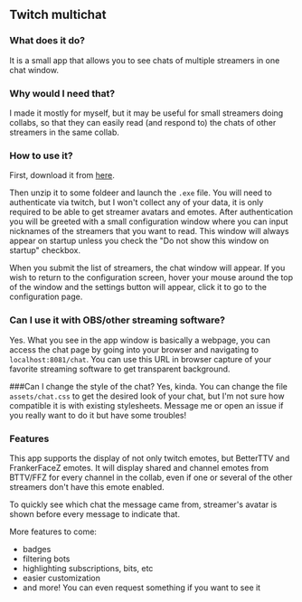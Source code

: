 ## Twitch multichat
### What does it do?
It is a small app that allows you to see chats of multiple streamers in one chat window.

### Why would I need that?
I made it mostly for myself, but it may be useful for small streamers doing collabs, so that 
they can easily read (and respond to) the chats of other streamers in the same collab. 

### How to use it?
First, download it from [here](https://github.com/DepressedHumanist/twitch-multichat/releases).  

Then unzip it to some foldeer and launch the `.exe` file. You will need to authenticate
via twitch, but I won't collect any of your data, it is only required to be able to get 
streamer avatars and emotes. After authentication you will be greeted with a small 
configuration window where you can input nicknames of the streamers that you want to read. 
This window will always appear on startup unless you check the "Do not show this window
on startup" checkbox.  

When you submit the list of streamers, the chat window will appear. If you wish to return 
to the configuration screen, hover your mouse around the top of the window and the settings 
button will appear, click it to go to the configuration page.

### Can I use it with OBS/other streaming software?
Yes. What you see in the app window is basically a webpage, you can access the chat page 
by going into your browser and navigating to `localhost:8081/chat`. You can use this 
URL in browser capture of your favorite streaming software to get transparent background.

###Can I change the style of the chat?
Yes, kinda. You can change the file `assets/chat.css` to get the desired look of your chat,
but I'm not sure how compatible it is with existing stylesheets. Message me or open an 
issue if you really want to do it but have some troubles!

### Features
This app supports the display of not only twitch emotes, but BetterTTV and FrankerFaceZ 
emotes. It will display shared and channel emotes from BTTV/FFZ for every channel in the 
collab, even if one or several of the other streamers don't have this emote enabled.

To quickly see which chat the message came from, streamer's avatar is shown before every 
message to indicate that.

More features to come:
- badges
- filtering bots
- highlighting subscriptions, bits, etc
- easier customization
- and more! You can even request something if you want to see it
